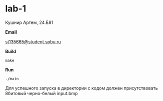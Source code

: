 # **lab-1**

Кушнир Артем, 24.Б81 

**Email**

st135665@student.spbu.ru

**Build**
```
make
```
**Run**
```
./main
```
Для успешного запуска в директории с кодом должен присутствовать 8битовый черно-белый input.bmp
